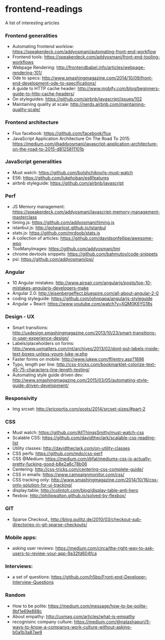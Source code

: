 frontend-readings
=================

A list of interesting articles


### Frontend generalities

- Automating frontend worklow: https://speakerdeck.com/addyosmani/automating-front-end-workflow
- Frontend tools: https://speakerdeck.com/addyosmani/front-end-tooling-workflows
- Webpage Rendering: http://frontendbabel.info/articles/webpage-rendering-101/
- Ode to specs: http://www.smashingmagazine.com/2014/10/09/front-end-development-ode-to-specifications/
- A guide to HTTP cache header: http://www.mobify.com/blog/beginners-guide-to-http-cache-headers/
- On styleguides: https://github.com/airbnb/javascript/issues/102
- Maintaining quality at scale: http://nerds.airbnb.com/maintaining-quality-scale/

### Frontend architecture
- Flux facebook: https://github.com/facebook/flux
- JavaScript Application Architecture On The Road To 2015: https://medium.com/@addyosmani/javascript-application-architecture-on-the-road-to-2015-d8125811101b
 
### JavaScript generalities
- Must watch: https://github.com/bolshchikov/js-must-watch
- ES6: https://github.com/lukehoban/es6features
- airbnb styleguide: https://github.com/airbnb/javascript

### Perf
- JS Memory management: https://speakerdeck.com/addyosmani/javascript-memory-management-masterclass
- timing.js: https://github.com/addyosmani/timing.js
- istanbul.js: http://gotwarlost.github.io/istanbul
- stats.js: https://github.com/mrdoob/stats.js
- A collection of articles: https://github.com/davidsonfellipe/awesome-wpo
- TooManyImages: https://github.com/addyosmani/tmi
- chrome devtools snippets: https://github.com/bahmutov/code-snippets
- psi: https://github.com/addyosmani/psi/
 
### Angular
- 10 Angular mistakes: http://www.airpair.com/angularjs/posts/top-10-mistakes-angularjs-developers-make
- Angular 2.0: http://eisenbergeffect.bluespire.com/all-about-angular-2-0
- coding styleguide: https://github.com/johnpapa/angularjs-styleguide
- Angular + React: https://www.youtube.com/watch?v=XQM0K6YG18s

### Design - UX

- Smart transitions: http://uxdesign.smashingmagazine.com/2013/10/23/smart-transitions-in-user-experience-design/
- Labels/placeholders on forms: http://www.uxmatters.com/mt/archives/2013/02/dont-put-labels-inside-text-boxes-unless-youre-luke-w.php
- Faster forms on mobile: http://www.lukew.com/ff/entry.asp?1896
- Typo, length per line: http://css-tricks.com/bookmarklet-colorize-text-45-75-characters-line-length-testing/
- Automating style guide driven dev: http://www.smashingmagazine.com/2015/03/05/automating-style-guide-driven-development/

### Responsivity
- Img srcset: http://ericportis.com/posts/2014/srcset-sizes/#part-2

### CSS

- Must watch: https://github.com/AllThingsSmitty/must-watch-css
- Scalable CSS: https://github.com/davidtheclark/scalable-css-reading-list
- Utility classes: http://davidtheclark.com/on-utility-classes
- CSS perfs: https://github.com/mdo/css-perf
- CSS @Medium: https://medium.com/@fat/mediums-css-is-actually-pretty-fucking-good-b8e2a6c78b06
- Centering: http://css-tricks.com/centering-css-complete-guide/
- CSS in emails: https://www.campaignmonitor.com/css/
- CSS tracking only: http://www.smashingmagazine.com/2014/10/16/css-only-solution-for-ui-tracking/
- display:table; http://colintoh.com/blog/display-table-anti-hero
- flexbox: http://philipwalton.github.io/solved-by-flexbox/


### GIT
- Sparse Checkout_ http://blog.quilitz.de/2010/03/checkout-sub-directories-in-git-sparse-checkouts/

### Mobile apps:
- asking user reviews: https://medium.com/circa/the-right-way-to-ask-users-to-review-your-app-9a32fd604fca

### Interviews:
- a set of questions: https://github.com/h5bp/Front-end-Developer-Interview-Questions

### Random
- How to be polite: https://medium.com/message/how-to-be-polite-9bf1e69e888c
- About empathy: http://uxmag.com/articles/what-is-empathy
- recognisinc company culture: https://medium.com/@natashapuri/5-ways-to-know-a-companys-work-culture-without-asking-b0a1b3a87ae9
